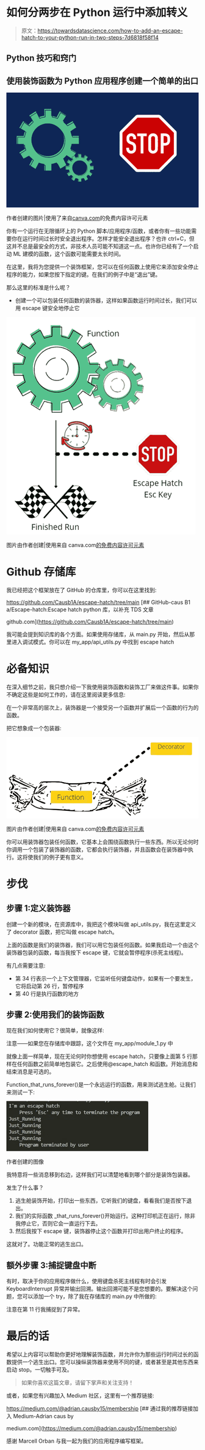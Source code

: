 # 如何分两步在 Python 运行中添加转义

> 原文：<https://towardsdatascience.com/how-to-add-an-escape-hatch-to-your-python-run-in-two-steps-7d6818f58f14>

## Python 技巧和窍门

## 使用装饰函数为 Python 应用程序创建一个简单的出口

![](img/5de5e338d1521db06bbb5087f17ad2aa.png)

作者创建的图片|使用了来自[canva.com](http://canva.com/)的免费内容许可元素

你有一个运行在无限循环上的 Python 脚本/应用程序/函数，或者你有一些功能需要你在运行时间过长时安全退出程序。怎样才能安全退出程序？也许 ctrl+C，但这并不总是最安全的方式，非技术人员可能不知道这一点。也许你已经有了一个启动 ML 建模的函数，这个函数可能需要太长时间。

在这里，我将为您提供一个装饰框架，您可以在任何函数上使用它来添加安全停止程序的能力，如果您按下指定的键。在我们的例子中是“退出”键。

那么这里的标准是什么呢？

*   创建一个可以包装任何函数的装饰器，这样如果函数运行时间过长，我们可以用 escape 键安全地停止它

![](img/f287087f57a28529505d8cd5fd386c68.png)

图片由作者创建|使用来自 canva.com[的免费内容许可元素](http://canva.com/)

# Github 存储库

我已经把这个框架放在了 GitHub 的仓库里，你可以在这里找到:

<https://github.com/Causb1A/escape-hatch/tree/main> [## GitHub-caus B1 a/Escape-hatch:Escape hatch python 库，以补充 TDS 文章

github.com](https://github.com/Causb1A/escape-hatch/tree/main) 

我可能会提到知识库的各个方面。如果使用存储库，从 main.py 开始，然后从那里进入调试模式。你可以在 my_app/api_utils.py 中找到 escape hatch

# 必备知识

在深入细节之前，我只想介绍一下我使用装饰函数和装饰工厂来做这件事。如果你不确定这些是如何工作的，请在这里阅读更多信息:

</decorators-in-python-9cf8ba95e8e7>  

在一个非常高的层次上，装饰器是一个接受另一个函数并扩展后一个函数的行为的函数。

把它想象成一个包装器:

![](img/55951d4aad0dbee59d36b38fcaa21dae.png)

图片由作者创建|使用来自 canva.com[的免费内容许可元素](http://canva.com/)

你可以用装饰器包装任何函数，它基本上会围绕函数执行一些东西。所以无论何时你调用一个包装了装饰器的函数，它都会执行装饰器，并且函数会在装饰器中执行。这将使我们的例子更有意义。

# 步伐

## 步骤 1:定义装饰器

创建一个新的模块，在资源库中，我把这个模块叫做 api_utils.py，我在这里定义了 decorator 函数，把它叫做 escape hatch。

上面的函数是我们的装饰器，我们可以用它包装任何函数。如果我启动一个由这个装饰器包装的函数，每当我按下 escape 键，它就会暂停程序(杀死主线程)。

有几点需要注意:

*   第 34 行表示一个上下文管理器，它监听任何键盘动作，如果有一个要发生，它将启动第 26 行，暂停程序
*   第 40 行是执行函数的地方

## 步骤 2:使用我们的装饰函数

现在我们如何使用它？很简单，就像这样:

注意——如果您在存储库中跟踪，这个文件在 my_app/module_1.py 中

就像上面一样简单，现在无论何时你想使用 escape hatch，只要像上面第 5 行那样在任何函数之前简单地包装它。之后使用@escape_hatch 和函数。开始消息和结束消息是可选的。

Function_that_runs_forever()是一个永远运行的函数，用来测试逃生舱。让我们来测试一下:

![](img/449abff923ac03dc9e052b268031dcfa.png)

作者创建的图像

我特意将一些消息移到右边，这样我们可以清楚地看到哪个部分是装饰包装器。

发生了什么事？

1.  逃生舱装饰开始，打印出一些东西，它听我们的键盘，看看我们是否按下退出。
2.  我们的实际函数 _that_runs_forever()开始运行。这种打印机正在运行，除非我停止它，否则它会一直运行下去。
3.  然后我按下 escape 键，装饰器停止这个函数并打印出用户终止的程序。

这就对了。功能正常的逃生出口。

## 额外步骤 3:捕捉键盘中断

有时，取决于你的应用程序做什么，使用键盘杀死主线程有时会引发 KeyboardInterrupt 异常并输出回溯。输出回溯可能不是您想要的。要解决这个问题，您可以添加一个 try，除了我在存储库的 main.py 中所做的:

注意在第 11 行我捕捉到了异常。

# 最后的话

希望以上内容可以帮助你更好地理解装饰函数，并允许你为那些运行时间过长的函数提供一个逃生出口。您可以操纵装饰器来使用不同的键，或者甚至是其他东西来启动 stop。一切触手可及。

> 如果你喜欢这篇文章，请留下掌声和关注支持！

或者，如果您有兴趣加入 Medium 社区，这里有一个推荐链接:

<https://medium.com/@adrian.causby15/membership> [## 通过我的推荐链接加入 Medium-Adrian caus by

medium.com](https://medium.com/@adrian.causby15/membership) 

感谢 Marcell Orban 与我一起为我们的应用程序编写框架。
